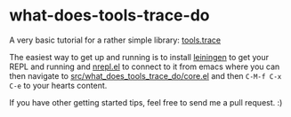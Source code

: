 # what-does-tools-trace-do

A very basic tutorial for a rather simple library: [tools.trace](https://github.com/clojure/tools.trace)

The easiest way to get up and running is to install [leiningen](http://leiningen.org/) to get your REPL and running and [nrepl.el](https://github.com/kingtim/nrepl.el) to connect to it from emacs where you can then navigate to [src/what_does_tools_trace_do/core.el](https://github.com/timvisher/what-does-tools-trace-do/blob/master/src/what_does_tools_trace_do/core.clj) and then `C-M-f C-x C-e` to your hearts content.

If you have other getting started tips, feel free to send me a pull request. :)
